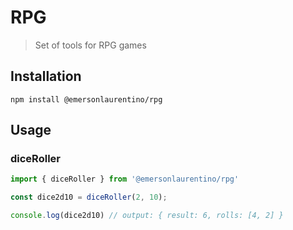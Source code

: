 # RPG
> Set of tools for RPG games

## Installation

```shell
npm install @emersonlaurentino/rpg
```

## Usage

### diceRoller

```js
import { diceRoller } from '@emersonlaurentino/rpg'

const dice2d10 = diceRoller(2, 10);

console.log(dice2d10) // output: { result: 6, rolls: [4, 2] }
```